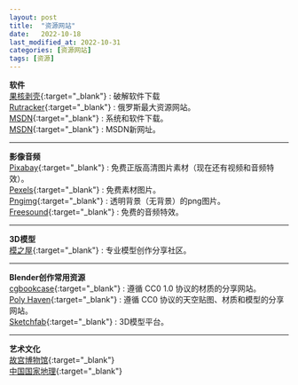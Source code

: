 ```yaml
---
layout: post
title:  "资源网站"
date:   2022-10-18
last_modified_at: 2022-10-31
categories: [资源网站]
tags: [资源]
---
```

**软件**   
[果核剥壳][ghxi]{:target="_blank"} : 破解软件下载   
[Rutracker][rutracker]{:target="_blank"} : 俄罗斯最大资源网站。     
[MSDN][msdn_itellyou]{:target="_blank"} : 系统和软件下载。   
[MSDN][next_itellyou]{:target="_blank"} : MSDN新网址。    

___

**影像音频**   
[Pixabay][pixabay]{:target="_blank"} : 免费正版高清图片素材（现在还有视频和音频特效）。    
[Pexels][pexels]{:target="_blank"} : 免费素材图片。    
[Pngimg][pngimg]{:target="_blank"} : 透明背景（无背景）的png图片。    
[Freesound][freesound]{:target="_blank"} : 免费的音频特效。    

___

**3D模型**   
[模之屋][aplaybox]{:target="_blank"} : 专业模型创作分享社区。    

___

**Blender创作常用资源**   
[cgbookcase][aplaybox]{:target="_blank"} : 遵循 CC0 1.0 协议的材质的分享网站。    
[Poly Haven][polyhaven]{:target="_blank"} : 遵循 CC0 协议的天空贴图、材质和模型的分享网站。    
[Sketchfab][sketchfab]{:target="_blank"} : 3D模型平台。    

___

**艺术文化**   
[故宫博物馆][dpm]{:target="_blank"}     
[中国国家地理][dili360]{:target="_blank"}     


[ghxi]: https://www.ghxi.com/
[rutracker]: https://rutracker.net/forum/index.php
[msdn_itellyou]: https://msdn.itellyou.cn/
[next_itellyou]: https://next.itellyou.cn/
[pixabay]: https://pixabay.com/zh/
[aplaybox]: https://www.aplaybox.com/
[freesound]: https://freesound.org/
[pexels]: https://www.pexels.com/
[pngimg]: https://pngimg.com/
[cgbookcase]: https://www.cgbookcase.com/
[polyhaven]: https://polyhaven.com/
[sketchfab]: https://sketchfab.com/
[dpm]: https://www.dpm.org.cn/Home.html
[dili360]: http://m.dili360.com/
